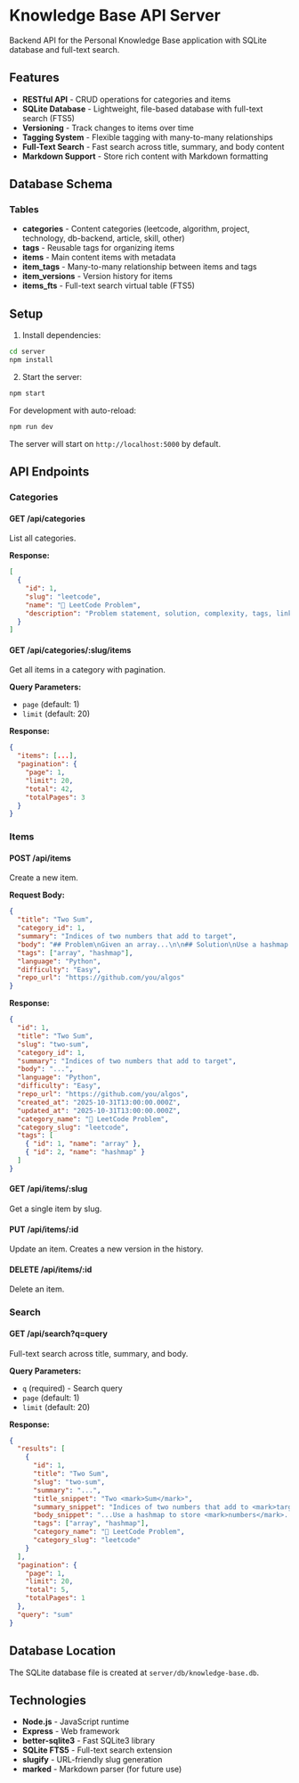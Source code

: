 # Knowledge Base API Server

Backend API for the Personal Knowledge Base application with SQLite database and full-text search.

## Features

- **RESTful API** - CRUD operations for categories and items
- **SQLite Database** - Lightweight, file-based database with full-text search (FTS5)
- **Versioning** - Track changes to items over time
- **Tagging System** - Flexible tagging with many-to-many relationships
- **Full-Text Search** - Fast search across title, summary, and body content
- **Markdown Support** - Store rich content with Markdown formatting

## Database Schema

### Tables

- **categories** - Content categories (leetcode, algorithm, project, technology, db-backend, article, skill, other)
- **tags** - Reusable tags for organizing items
- **items** - Main content items with metadata
- **item_tags** - Many-to-many relationship between items and tags
- **item_versions** - Version history for items
- **items_fts** - Full-text search virtual table (FTS5)

## Setup

1. Install dependencies:
```bash
cd server
npm install
```

2. Start the server:
```bash
npm start
```

For development with auto-reload:
```bash
npm run dev
```

The server will start on `http://localhost:5000` by default.

## API Endpoints

### Categories

#### GET /api/categories
List all categories.

**Response:**
```json
[
  {
    "id": 1,
    "slug": "leetcode",
    "name": "🧩 LeetCode Problem",
    "description": "Problem statement, solution, complexity, tags, links"
  }
]
```

#### GET /api/categories/:slug/items
Get all items in a category with pagination.

**Query Parameters:**
- `page` (default: 1)
- `limit` (default: 20)

**Response:**
```json
{
  "items": [...],
  "pagination": {
    "page": 1,
    "limit": 20,
    "total": 42,
    "totalPages": 3
  }
}
```

### Items

#### POST /api/items
Create a new item.

**Request Body:**
```json
{
  "title": "Two Sum",
  "category_id": 1,
  "summary": "Indices of two numbers that add to target",
  "body": "## Problem\nGiven an array...\n\n## Solution\nUse a hashmap...\n\n```python\nclass Solution:\n    def twoSum(self, nums, target):\n        ...\n```",
  "tags": ["array", "hashmap"],
  "language": "Python",
  "difficulty": "Easy",
  "repo_url": "https://github.com/you/algos"
}
```

**Response:**
```json
{
  "id": 1,
  "title": "Two Sum",
  "slug": "two-sum",
  "category_id": 1,
  "summary": "Indices of two numbers that add to target",
  "body": "...",
  "language": "Python",
  "difficulty": "Easy",
  "repo_url": "https://github.com/you/algos",
  "created_at": "2025-10-31T13:00:00.000Z",
  "updated_at": "2025-10-31T13:00:00.000Z",
  "category_name": "🧩 LeetCode Problem",
  "category_slug": "leetcode",
  "tags": [
    { "id": 1, "name": "array" },
    { "id": 2, "name": "hashmap" }
  ]
}
```

#### GET /api/items/:slug
Get a single item by slug.

#### PUT /api/items/:id
Update an item. Creates a new version in the history.

#### DELETE /api/items/:id
Delete an item.

### Search

#### GET /api/search?q=query
Full-text search across title, summary, and body.

**Query Parameters:**
- `q` (required) - Search query
- `page` (default: 1)
- `limit` (default: 20)

**Response:**
```json
{
  "results": [
    {
      "id": 1,
      "title": "Two Sum",
      "slug": "two-sum",
      "summary": "...",
      "title_snippet": "Two <mark>Sum</mark>",
      "summary_snippet": "Indices of two numbers that add to <mark>target</mark>",
      "body_snippet": "...Use a hashmap to store <mark>numbers</mark>...",
      "tags": ["array", "hashmap"],
      "category_name": "🧩 LeetCode Problem",
      "category_slug": "leetcode"
    }
  ],
  "pagination": {
    "page": 1,
    "limit": 20,
    "total": 5,
    "totalPages": 1
  },
  "query": "sum"
}
```

## Database Location

The SQLite database file is created at `server/db/knowledge-base.db`.

## Technologies

- **Node.js** - JavaScript runtime
- **Express** - Web framework
- **better-sqlite3** - Fast SQLite3 library
- **SQLite FTS5** - Full-text search extension
- **slugify** - URL-friendly slug generation
- **marked** - Markdown parser (for future use)
